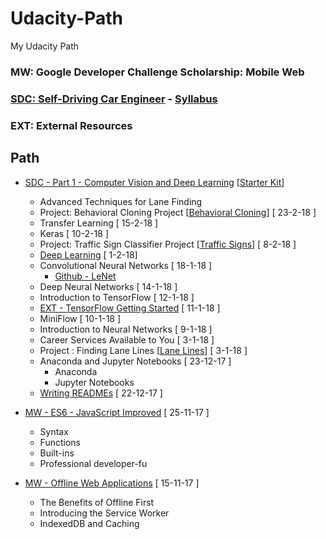 # Udacity-Path
My Udacity Path

### MW: Google Developer Challenge Scholarship: Mobile Web
### [SDC: Self-Driving Car Engineer](https://eu.udacity.com/course/self-driving-car-engineer-nanodegree--nd013) - [Syllabus](https://s3-us-west-1.amazonaws.com/udacity-content/PDFs/Syllabus-SelfDrivingCarNanodegree.pdf)
### EXT: External Resources

## Path

* [SDC - Part 1 - Computer Vision and Deep Learning](https://eu.udacity.com/course/self-driving-car-engineer-nanodegree--nd013) [[Starter Kit](https://github.com/udacity/CarND-Term1-Starter-Kit/blob/master/README.md)]
  * Advanced Techniques for Lane Finding
  * Project: Behavioral Cloning Project [[Behavioral Cloning](https://github.com/extwiii/CarND-Behavioral-Cloning-P3)] [ 23-2-18 ]
  * Transfer Learning [ 15-2-18 ]
  * Keras [ 10-2-18 ]
  * Project: Traffic Sign Classifier Project  [[Traffic Signs](https://github.com/extwiii/CarND-Traffic-Sign-Classifier-Project)] [ 8-2-18 ]
  * [Deep Learning](https://eu.udacity.com/course/deep-learning--ud730) [ 1-2-18]
  * Convolutional Neural Networks [ 18-1-18 ]
    * [Github - LeNet](https://github.com/udacity/CarND-LeNet-Lab)
  * Deep Neural Networks [ 14-1-18 ]
  * Introduction to TensorFlow [ 12-1-18 ]
  * [EXT - TensorFlow Getting Started](https://www.tensorflow.org/get_started/) [ 11-1-18 ]
  * MiniFlow [ 10-1-18 ]
  * Introduction to Neural Networks [ 9-1-18 ]
  * Career Services Available to You [ 3-1-18 ]
  * Project : Finding Lane Lines [[Lane Lines](https://github.com/extwiii/CarND-LaneLines-P1/tree/master)] [ 3-1-18 ]
  * Anaconda and Jupyter Notebooks [ 23-12-17 ]
    * Anaconda
    * Jupyter Notebooks
  * [Writing READMEs](https://eu.udacity.com/course/linux-command-line-basics--ud595) [ 22-12-17 ]
    

* [MW - ES6 - JavaScript Improved](https://eu.udacity.com/course/es6-javascript-improved--ud356) [ 25-11-17 ]
  * Syntax
  * Functions
  * Built-ins
  * Professional developer-fu

* [MW - Offline Web Applications](https://eu.udacity.com/course/offline-web-applications--ud899) [ 15-11-17 ]
  * The Benefits of Offline First
  * Introducing the Service Worker
  * IndexedDB and Caching
  
  
